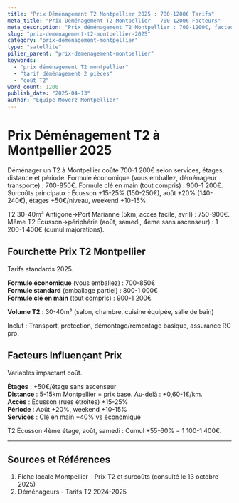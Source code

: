 ```yaml
---
title: "Prix Déménagement T2 Montpellier 2025 : 700-1200€ Tarifs"
meta_title: "Prix Déménagement T2 Montpellier - 700-1200€ Facteurs"
meta_description: "Prix déménagement T2 Montpellier : 700-1200€, facteurs étages, distance, services. Août +20%."
slug: "prix-demenagement-t2-montpellier-2025"
category: "prix-demenagement-montpellier"
type: "satellite"
pilier_parent: "prix-demenagement-montpellier"
keywords:
  - "prix déménagement T2 montpellier"
  - "tarif déménagement 2 pièces"
  - "coût T2"
word_count: 1200
publish_date: "2025-04-13"
author: "Équipe Moverz Montpellier"
---
```


# Prix Déménagement T2 à Montpellier 2025

Déménager un T2 à Montpellier coûte 700-1 200€ selon services, étages, distance et période. Formule économique (vous emballez, déménageur transporte) : 700-850€. Formule clé en main (tout compris) : 900-1 200€. Surcoûts principaux : Écusson +15-25% (150-250€), août +20% (140-240€), étages +50€/niveau, weekend +10-15%.

T2 30-40m³ Antigone→Port Marianne (5km, accès facile, avril) : 750-900€. Même T2 Écusson→périphérie (août, samedi, 4ème sans ascenseur) : 1 200-1 400€ (cumul majorations).

## Fourchette Prix T2 Montpellier

Tarifs standards 2025.

**Formule économique** (vous emballez) : 700-850€  
**Formule standard** (emballage partiel) : 800-1 000€  
**Formule clé en main** (tout compris) : 900-1 200€

**Volume T2** : 30-40m³ (salon, chambre, cuisine équipée, salle de bain)

Inclut : Transport, protection, démontage/remontage basique, assurance RC pro.

## Facteurs Influençant Prix

Variables impactant coût.

**Étages** : +50€/étage sans ascenseur  
**Distance** : 5-15km Montpellier = prix base. Au-delà : +0,60-1€/km.  
**Accès** : Écusson (rues étroites) +15-25%  
**Période** : Août +20%, weekend +10-15%  
**Services** : Clé en main +40% vs économique

T2 Écusson 4ème étage, août, samedi : Cumul +55-60% = 1 100-1 400€.

---

## Sources et Références

1. Fiche locale Montpellier - Prix T2 et surcoûts (consulté le 13 octobre 2025)
2. Déménageurs - Tarifs T2 2024-2025

